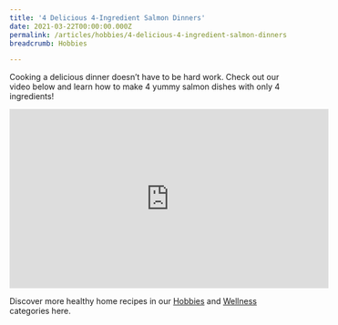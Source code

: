 ```yaml
---
title: '4 Delicious 4-Ingredient Salmon Dinners'
date: 2021-03-22T00:00:00.000Z
permalink: /articles/hobbies/4-delicious-4-ingredient-salmon-dinners
breadcrumb: Hobbies

---
```


Cooking a delicious dinner doesn’t have to be hard work. Check out our video below and learn how to make 4 yummy salmon dishes with only 4 ingredients!

<iframe width="560" height="315" src="https://www.youtube.com/embed/CGtnYaacKpQ?rel=0" frameborder="0" allow="accelerometer; autoplay; clipboard-write; encrypted-media; gyroscope; picture-in-picture" allowfullscreen></iframe>

Discover more healthy home recipes in our [Hobbies](../../articles/hobbies/) and [Wellness](../../articles/wellness/) categories here.